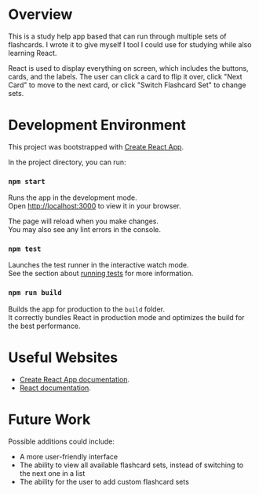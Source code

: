 # Overview

This is a study help app based that can run through multiple sets of flashcards. I wrote it to give myself I tool I could use for studying while also learning React.

[](http://youtube.link.goes.here)

React is used to display everything on screen, which includes the buttons, cards, and the labels. The user can click a card to flip it over, click "Next Card" to move to the next card, or click "Switch Flashcard Set" to change sets.

# Development Environment

This project was bootstrapped with [Create React App](https://github.com/facebook/create-react-app).

In the project directory, you can run:

### `npm start`

Runs the app in the development mode.\
Open [http://localhost:3000](http://localhost:3000) to view it in your browser.

The page will reload when you make changes.\
You may also see any lint errors in the console.

### `npm test`

Launches the test runner in the interactive watch mode.\
See the section about [running tests](https://facebook.github.io/create-react-app/docs/running-tests) for more information.

### `npm run build`

Builds the app for production to the `build` folder.\
It correctly bundles React in production mode and optimizes the build for the best performance.

# Useful Websites


* [Create React App documentation](https://facebook.github.io/create-react-app/docs/getting-started).
* [React documentation](https://reactjs.org/).


# Future Work

Possible additions could include:

* A more user-friendly interface
* The ability to view all available flashcard sets, instead of switching to the next one in a list
* The ability for the user to add custom flashcard sets